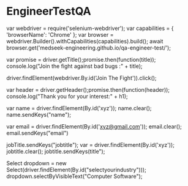 # EngineerTestQA
var webdriver = require('selenium-webdriver');
var capabilities = {
    'browserName': 'Chrome'
  };
var browser = webdriver.Builder().withCapabilities(capabilities).build();
await browser.get('medseek-engineering.github.io/qa-engineer-test/');

var promise = driver.getTitle();promise.then(function(title));
console.log("Join the fight against bad bugs :" + title);

 driver.findElement(webdriver.By.id('Join The Fight')).click();

var header = driver.getHeader();promise.then(function(header));
console.log("Thank you for your interest:" + h1);


var name = driver.findElement(By.id('xyz'));
name.clear();
name.sendKeys("name");
    
var email = driver.findElement(By.id('xyz@gmail.com'));
email.clear();
email.sendKeys("email")

jobTitle.sendKeys("jobtitle"); var  = driver.findElement(By.id('xyz'));
jobtitle.clear();
jobtitle.sendKeys(title");

Select dropdown = new Select(driver.findElement(By.id("selectyourindustry")));
dropdown.selectByVisibleText("Computer Software");
    

    

